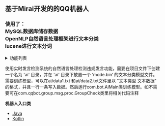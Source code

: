 ## 基于Mirai开发的的QQ机器人
### 使用了：<br/>MySQL数据库储存数据<br/>OpenNLP自然语言处理框架进行文本分类<br/>lucene进行文本分词

<details>
<summary>功能列表</summary>

**主人系统**
- 开机 （未完成）
- 关机 （未完成）
- 加积分

**群主系统**
- 添加群管
- 删除群管
- 群管列表
- 开启发言检测 （未完成）
- 关闭发言检测 （未完成）
- 开启积分系统 （未完成）
- 关闭积分系统 （未完成）
- 开启入群验证 （未完成）
- 关闭入群验证 （未完成）
- 开启入群自动审核 （未完成）
- 关闭入群自动审核 （未完成）

**群管系统**
- 踢
- 踢黑
- 禁言
- 解禁
- 撤回
- 撤回关键词
- 封印
- 解除封印
- 封印列表
- 查询消息记录
- 开启全员禁言
- 关闭全员禁言
- 禁言列表
- 全部解禁
- 清屏

**实时发言检测系统**
- 刷屏检测
- 复读检测
- 一些违规行为检测
- NLP自然语言处理检测违规发言

**积分系统**
- 签到
- 转账
- 我的积分
- 积分排行榜
- kban
- kj
- 抢劫
- 抢劫规则

**其他功能**
- 摸鱼人日历
- 说（文字转语言）
- 实时天气
- 未来天气
- 天气指数
- 日出日落
- 月升月落

</details>

使用实时发言检测系统的自然语言处理检测违规发言功能，需要在项目文件下创建一个名为 'ai' 目录，并在 'ai' 目录下放置一个 ’mode.bin‘ 的文本分类模型文件。需要训练模型，可以在ai/data1.txt 和ai/data2.txt文件里以 "文本类型 文本数据" 的格式，并且一行一条写入数据。然后运行com.bot.AiMain类训练模型。如不需要可在com.qqbot.group.msg.proc.GroupCheck类里将相关代码注释

**机器人入口类**
- [Java](src/main/java/helloworld/java/HelloWorld.java)
- [Kotlin](src/main/java/helloworld/kotlin/HelloWorld.kt)
